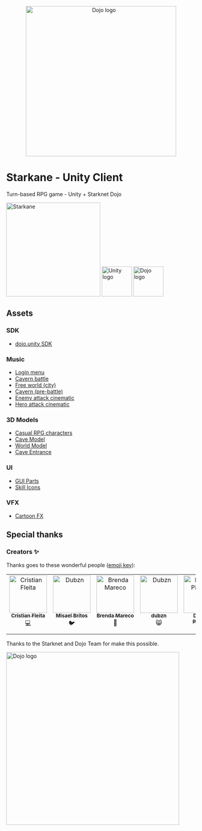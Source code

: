 <p align="center">
  <img alt="Dojo logo" width="400" src="https://github.com/amegakure-starknet/unity-Starkane/assets/58611754/ab701ac0-a1f3-4048-b40f-8234c6f662fe">
</p>

# Starkane - Unity Client
Turn-based RPG game - Unity + Starknet Dojo
<p align="left">
  <img alt="Starkane" width="250" src="https://github.com/amegakure-starknet/starkane-unity/assets/58611754/3a8277e4-204a-464d-8e8a-7694c96a3665">
  <img alt="Unity logo" width="80" src="https://github.com/amegakure-starknet/starkane-unity/assets/58611754/40f6e3ba-be7d-473d-b6ae-8efa22cf4eeb">
  <img alt="Dojo logo" width="80" src="https://github.com/amegakure-starknet/starkane-unity/assets/58611754/417e8a60-d782-4350-a322-b4187067d21b">
</p>

## Assets 

### SDK
* [dojo.unity SDK](https://github.com/dojoengine/dojo.unity)

### Music
* [Login menu](https://www.youtube.com/watch?v=KtPk1iy-ypY)
* [Cavern battle](https://www.youtube.com/watch?v=1weNnjzaXbY)
* [Free world (city)](https://www.youtube.com/watch?v=gq2xoIMlzqs)
* [Cavern (pre-battle)](https://www.youtube.com/watch?v=fbTf3moH72s)
* [Enemy attack cinematic](https://www.youtube.com/watch?v=_hbwa53fo14)
* [Hero attack cinematic](https://www.youtube.com/watch?v=YwgFwKmxv7E)

### 3D Models
* [Casual RPG characters](https://rigmodels.com/index.php?searchkeyword=casual-rpg)
* [Cave Model](https://sketchfab.com/3d-models/magical-abandoned-mine-7ae4754b0db74ba884072215b5d013f5)
* [World Model](https://sketchfab.com/3d-models/modular-lowpoly-medieval-environment-5bf0a1562b7e401e9e6d7758ec54d09c)
* [Cave Entrance](https://sketchfab.com/3d-models/the-cave-entrance-likes-a-head-4a7643ff40dd42c3bfafd73f2d84547c)

### UI
* [GUI Parts](https://assetstore.unity.com/packages/2d/gui/icons/gui-parts-159068)
* [Skill Icons](https://assetstore.unity.com/packages/2d/gui/icons/2d-skills-icon-set-handpainted-210622)

### VFX
* [Cartoon FX](https://assetstore.unity.com/packages/vfx/particles/cartoon-fx-remaster-free-109565)

## Special thanks

### Creators ✨
Thanks goes to these wonderful people
([emoji key](https://allcontributors.org/docs/en/emoji-key)):

<table>
  <tbody>
    <tr>
      <td align="center" valign="top" width="14.28%"><a href="https://github.com/cristianFleita"><img src="https://avatars.githubusercontent.com/u/87950451?v=4" width="100px;" alt="Cristian Fleita"/><br /><sub><b>Cristian Fleita</b></sub></a><br />💻</a></td>
      <td align="center" valign="top" width="14.28%"><a href="https://github.com/aikomisa5"><img src="https://avatars.githubusercontent.com/u/21129776?v=4" width="100px;" alt="Dubzn"/><br /><sub><b>Misael Britos</b></sub></a><br />🐦</a></td>
      <td align="center" valign="top" width="14.28%"><a href="https://github.com/brendaamareco"><img src="https://avatars.githubusercontent.com/u/107716199?v=4" width="100px;" alt="Brenda Mareco"/><br /><sub><b>Brenda Mareco</b></sub></a><br />🎨</a></td>
      <td align="center" valign="top" width="14.28%"><a href="https://github.com/dubzn"><img src="https://avatars.githubusercontent.com/u/58611754?s=400&u=cdb4e29d9ac5bc41e7ee171375e8cd10fe8c3c24&v=4" width="100px;" alt="Dubzn"/><br /><sub><b>dubzn</b></sub></a><br />😸</a></td>
      <td align="center" valign="top" width="14.28%"><a href="https://github.com/dpinones"><img src="https://avatars.githubusercontent.com/u/30808181?v=4" width="100px;" alt="Damián Piñones"/><br /><sub><b>Damián Piñones</b></sub></a><br />🤠</a></td>
    </tr>
</tbody>
</table>

Thanks to the Starknet and Dojo Team for make this possible.
<p align="left">
  <img alt="Dojo logo" width="460" src="https://github.com/amegakure-starknet/starkane-unity/assets/58611754/c3bc4f2d-37a3-491b-b49f-1361a7429c1f">
</p>

